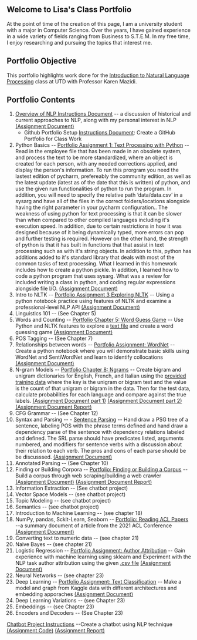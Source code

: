 
## Welcome to Lisa's Class Portfolio

At the point of time of the creation of this page, I am a university student with a major in Computer Science. Over the years, I have gained experience in a wide variety of fields ranging from Business to S.T.E.M. In my free time, I enjoy researching and pursuing the topics that interest me. 

## Portfolio Objective

This portfolio highlights work done for the [Introduction to Natural Language Processing](https://github.com/kjmazidi/NLP/blob/gh-pages/index.md) class at UTD with Professor Karen Mazidi. 

## Portfolio Contents

1. [Overview of NLP Instructions Document](https://github.com/LisaBChen/CS_4395_Portfolio/blob/main/4395_port_hw1.pdf) -- a discussion of historical and current approaches to NLP, along with my personal interest in NLP [(Assignment Document)](https://github.com/LisaBChen/CS_4395_Portfolio/blob/main/Overview_of_NLP.pdf)
    - Github Portfolio Setup [Instructions Document](https://github.com/LisaBChen/CS_4395_Portfolio/blob/main/4395_github_req.pdf): Create a GitHub Portfolio for Class Work 
2. Python Basics -- [Portfolio Assignment 1: Text Processing with Python](https://github.com/LisaBChen/CS_4395_Portfolio/blob/main/Portfolio_Component_1.pdf) -- Read in the employee file that has been made in an obsolete system, and process the text to be more standardized, where an object is created for each person, with any needed corrections applied, and display the person's information. To run this prorgram you need the lastest edition of pycharm, prefereably the community edition, as well as the latest update (latest as of the date that this is written) of python, and use the given run functionalities of python to run the program. In addition, you will need to specify the relative path ‘data/data.csv’ in a sysarg and have all of the files in the correct folders/locations alongside having the right parameter in your pycharm configuration.. The weakness of using python for text processing is that it can be slower than when compared to other compiled languages including it's execution speed. In addition, due to certain restrictions in how it was designed because of it being dynamically typed, more errors can pop and further testing is required. However on the other hand, the strength of python is that it has built in functions that that assist in text processing such as with it's string objects. In addition to this, python has additions added to it's standard library that deals with most of the common tasks of text processing. What I learned in this homework includes how to create a python pickle. In addition, I learned how to code a python program that uses sysarg. What was a review for included writing a class in python, and coding regular expressions alongside file I/O. [(Assignment Document)](https://github.com/LisaBChen/CS_4395_Portfolio/blob/main/Homework1.py) 
3. Intro to NLTK -- [Portfolio Assignment 3 Exploring NLTK](https://github.com/LisaBChen/CS_4395_Portfolio/blob/main/Portfolio_Assignment_3_Exploring%20NLTK.pdf) -- Using a python notebook practice using features of NLTK and examine a professional-level NLP API [(Assignment Document)](https://github.com/LisaBChen/CS_4395_Portfolio/blob/main/Portfolio_Assignment_3_Exploring_NLTK_Homework.pdf)
4. Linguistics 101 -- (See Chapter 5)
5. Words and Counting -- [Portfolio Chapter 5: Word Guess Game](https://github.com/LisaBChen/CS_4395_Portfolio/blob/main/Portfolio_Chapter_5.pdf) -- Use Python and NLTK features to explore a [text file](https://github.com/LisaBChen/CS_4395_Portfolio/blob/main/anat19.txt) and create a word guessing game [(Assignment Document)](https://github.com/LisaBChen/CS_4395_Portfolio/blob/main/4395_HW5.py)
6. POS Tagging -- (See Chapter 7)
7. Relationships between words -- [Portfolio Assignment: WordNet](https://github.com/LisaBChen/CS_4395_Portfolio/blob/main/Portfolio_Ch7_WordNet.pdf) -- Create a python notebook where you will demonstrate basic skills using WordNet and SentiWordNet and learn to identify collocations [(Assignment Document)](https://github.com/LisaBChen/CS_4395_Portfolio/blob/main/4395_HW7.pdf)
8. N-gram Models -- [Portfolio Chapter 8: Ngrams](https://github.com/LisaBChen/CS_4395_Portfolio/blob/main/Portfolio_Ch8_N-grams.pdf) -- Create bigram and unigram dictionaries for English, French, and Italian using the [provided training data](https://github.com/LisaBChen/CS_4395_Portfolio/blob/main/ngram_files.zip) where the key is the unigram or bigram text and the value is the count of that unigram or bigram in the data. Then for the test data, calculate probabilities for each language and compare against the true labels.  [(Assignment Document part 1)](https://github.com/LisaBChen/CS_4395_Portfolio/blob/main/HW8_Part1.py) [(Assignment Document part 2)](https://github.com/LisaBChen/CS_4395_Portfolio/blob/main/HW8_Part2.py) [(Assignment Document Report)](https://github.com/LisaBChen/CS_4395_Portfolio/blob/main/HW8_Narrative.docx)
9. CFG Grammar -- (See Chapter 12)
10. Syntax and Parsing -- - [Sentence Parsing](https://github.com/LisaBChen/CS_4395_Portfolio/blob/main/Ch10_Sentence_Parsing.pdf) -- Hand draw a PSG tree of a sentence, labeling POS with the phrase terms defined and hand draw a dependency parse of the sentence with dependency relations labeled and defined. The SRL parse should have predicates listed, arguments numbered, and modifiers for sentence verbs with a discussion about their relation to each verb. The pros and cons of each parse should be be discusssed. [(Assignment Document)](https://github.com/LisaBChen/CS_4395_Portfolio/blob/main/homework10_cs%204395.docx) 
11. Annotated Parsing -- (See Chapter 10)
12. Finding or Building Corpora -- [Portfolio: Finding or Building a Corpus](https://github.com/LisaBChen/CS_4395_Portfolio/blob/main/Portfolio%20Chapter%2012%20-%20Web%20Crawler.pdf) -- Build a corpus through web scraping/building a web crawler [(Assignment Document)](https://github.com/LisaBChen/CS_4395_Portfolio/blob/main/hw_12.py) [(Assignment Document Report)](https://github.com/LisaBChen/CS_4395_Portfolio/blob/main/HW12_Report.docx)
13. Information Extraction -- (See chatbot project)
14. Vector Space Models -- (see chatbot project)
15. Topic Modeling -- (see chatbot project)
16. Semantics -- (see chatbot project)
17. Introduction to Machine Learning -- (see chapter 18)
18. NumPy, pandas, Sckit-Learn, Seaborn -- [Portfolio: Reading ACL Papers](https://github.com/LisaBChen/CS_4395_Portfolio/blob/main/4395%20acl%20hw.pdf) --a summary document of article from the 2021 ACL Conference [(Assignment Document)](https://github.com/LisaBChen/CS_4395_Portfolio/blob/main/cs_4395_ACL_Paper.docx)
19. Converting text to numeric data -- (see chapter 21)
20. Naive Bayes -- (see chapter 21)
21. Logistic Regression -- [Portfolio Assignment: Author Attribution](https://github.com/LisaBChen/CS_4395_Portfolio/blob/main/4395_Federalist%20Papers.pdf) -- Gain experience with machine learning using sklearn and Experiment with the NLP task author attribution using the given [.csv file](https://github.com/LisaBChen/CS_4395_Portfolio/blob/main/federalist.csv) [(Assignment Document)](https://github.com/LisaBChen/CS_4395_Portfolio/blob/main/HWAuthorAttrib.pdf)
22. Neural Networks -- (see chapter 23)
23. Deep Learning -- [Portfolio Assignment: Text Classification](https://github.com/LisaBChen/CS_4395_Portfolio/blob/main/Portfolio_Text_Classification.pdf) -- Make a model and graph from Kaggle data with different architectures and embedding apporaches [(Assignment Document)](https://github.com/LisaBChen/CS_4395_Portfolio/blob/main/4395_HW_TextClassification.pdf)
24. Deep Learning Variations -- (see Chapter 23)
25. Embeddings -- (see Chapter 23)
26. Encoders and Decoders -- (See Chapter 23)

[Chatbot Project Instructions](https://github.com/LisaBChen/CS_4395_Portfolio/blob/main/4395_chatbot.pdf) --Create a chatbot using NLP technique [(Assignment Code)](https://github.com/LisaBChen/CS_4395_Portfolio/blob/main/chatbot.py) [(Assignment Report)](https://github.com/LisaBChen/CS_4395_Portfolio/blob/main/CS_4395_Chatbot_Report.docx)
